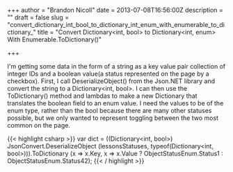 +++
author = "Brandon Nicoll"
date = 2013-07-08T16:56:00Z
description = ""
draft = false
slug = "convert_dictionary_int_bool_to_dictionary_int_enum_with_enumerable_to_dictionary_"
title = "Convert Dictionary<int, bool> to Dictionary<int, enum> With Enumerable.ToDictionary()"

+++

I'm getting some data in the form of a string as a key value pair collection of integer IDs and a boolean value(a status represented on the page by a checkbox). First, I call DeserializeObject() from the Json.NET library and convert the string to a Dictionary&lt;int, bool&gt;. I can then use the ToDictionary() method and lambdas to make a new Dictionary that translates the boolean field to an enum value. I need the values to be of the enum type, rather than the bool because there are many other statuses possible, but we only wanted to represent toggling between the two most common on the page.  

{{< highlight csharp >}}
    var dict = ((Dictionary<int, bool>)
    JsonConvert.DeserializeObject
    (lessonsStatuses, typeof(Dictionary<int, bool>))).ToDictionary
    (x => x.Key, x => x.Value ? ObjectStatusEnum.Status1 : ObjectStatusEnum.Status42);
{{< / highlight >}}
